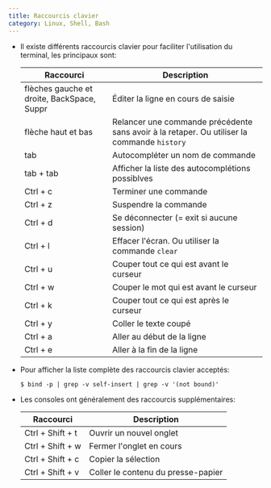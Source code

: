 ```yaml
---
title: Raccourcis clavier
category: Linux, Shell, Bash
---
```


* Il existe différents raccourcis clavier pour faciliter l'utilisation du terminal, les principaux sont:

  | Raccourci | Description
  |---     |---
  | flèches gauche et droite, BackSpace, Suppr | Éditer la ligne en cours de saisie
  | flèche haut et bas | Relancer une commande précédente sans avoir à la retaper. Ou utiliser la commande `history`
  | tab | Autocompléter un nom de commande
  | tab + tab | Afficher la liste des autocomplétions possiblves
  | Ctrl + c   | Terminer une commande
  | Ctrl + z   | Suspendre la commande
  | Ctrl + d   | Se déconnecter (= exit si aucune session)
  | Ctrl + l   | Effacer l'écran. Ou utiliser la commande `clear`
  | Ctrl + u   | Couper tout ce qui est avant le curseur
  | Ctrl + w   | Couper le mot qui est avant le curseur
  | Ctrl + k   | Couper tout ce qui est après le curseur
  | Ctrl + y   | Coller le texte coupé
  | Ctrl + a   | Aller au début de la ligne
  | Ctrl + e   | Aller à la fin de la ligne

* Pour afficher la liste complète des raccourcis clavier acceptés:

  ```
  $ bind -p | grep -v self-insert | grep -v '(not bound)'
  ```

* Les consoles ont généralement des raccourcis supplémentaires:


  | Raccourci | Description
  |---     |---
  | Ctrl + Shift + t | Ouvrir un nouvel onglet
  | Ctrl + Shift + w | Fermer l'onglet en cours
  | Ctrl + Shift + c | Copier la sélection
  | Ctrl + Shift + v | Coller le contenu du presse-papier
